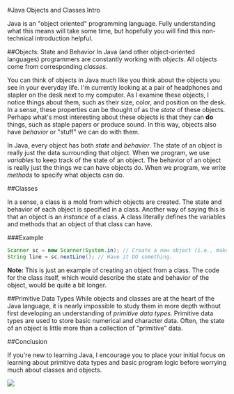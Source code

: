#Java Objects and Classes Intro

Java is an "object oriented" programming language. Fully understanding what this means will take some time, but hopefully you will find this non-technical introduction helpful.

##Objects: State and Behavior
In Java (and other object-oriented languages) programmers are constantly working with *objects.* All objects come from corresponding *classes*.

You can think of objects in Java much like you think about the objects you see in your everyday life. I'm currently looking at a pair of headphones and stapler on the desk next to my computer. As I examine these objects, I notice things about them, such as their size, color, and position on the desk. In a sense, these properties can be thought of as the *state* of these objects. Perhaps what's most interesting about these objects is that they can **do** things, such as staple papers or produce sound. In this way, objects also have *behavior* or "stuff" we can do with them.

In Java, every object has both *state* and *behavior*. The state of an object is really just the data surrounding that object. When we program, we use *variables* to keep track of the state of an object. The behavior of an object is really just the things we can have objects do. When we program, we write *methods* to specify what objects can do.

##Classes

In a sense, a class is a mold from which objects are created. The state and behavior of each object is specified in a class. Another way of saying this is that an object is an *instance* of a class. A class literally defines the variables and methods that an object of that class can have.

###Example
```java
Scanner sc = new Scanner(System.in); // Create a new object (i.e., make an instance of the Scanner class).
String line = sc.nextLine(); // Have it DO something.
```

**Note:** This is just an example of creating an object from a class. The code for the class itself, which would describe the state and behavior of the object, would be quite a bit longer.

##Primitive Data Types
While objects and classes are at the heart of the Java language, it is nearly impossible to study them in more depth without first developing an understanding of *primitive data types*. Primitive data types are used to store basic numerical and character data. Often, the state of an object is little more than a collection of "primitive" data.

##Conclusion

If you're new to learning Java, I encourage you to place your initial focus on learning about primitive data types and basic program logic before worrying much about classes and objects.


![](http://christensenacademy.org/img/signature.png)
